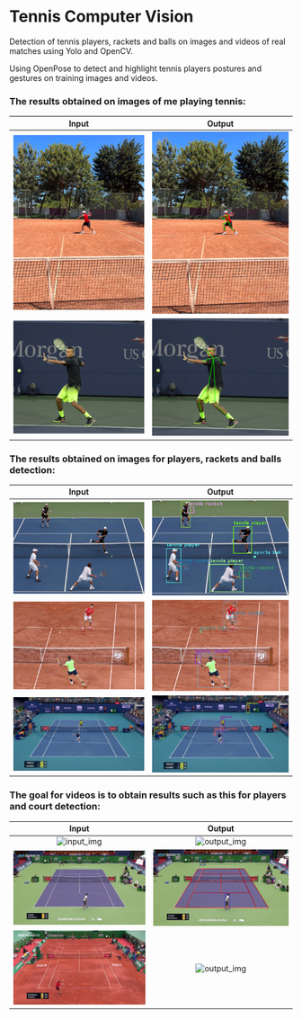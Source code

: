 # Tennis Computer Vision

Detection of tennis players, rackets and balls on images and videos of real matches using Yolo and OpenCV.

Using OpenPose to detect and highlight tennis players postures and gestures on training images and videos.

### The results obtained on images of me playing tennis:

Input            |  Output
:-------------------------:|:-------------------------:
![input_img](https://github.com/Adib-Habbou/tennis-computer-vision/blob/main/tennis-pose-detection/adib%20tennis%20input/input1.jpeg)  |  ![output_img](https://github.com/Adib-Habbou/tennis-computer-vision/blob/main/tennis-pose-detection/adib%20tennis%20output/output1.png)
![input_img](https://github.com/Adib-Habbou/tennis-computer-vision/blob/main/tennis-pose-detection/kyrgios%20tennis%20input/kyrgios-input-3.jpg)  |  ![output_img](https://github.com/Adib-Habbou/tennis-computer-vision/blob/main/tennis-pose-detection/kyrgios%20tennis%20output/kyrgios-output-3.png)

### The results obtained on images for players, rackets and balls detection:

Input            |  Output
:-------------------------:|:-------------------------:
![input_img](https://github.com/Adib-Habbou/tennis-computer-vision/blob/main/image-object-detection/input%20images/tennis8.jpg)  |  ![output_img](https://github.com/Adib-Habbou/tennis-computer-vision/blob/main/image-object-detection/output%20images/detection5.png)
![input_img](https://github.com/Adib-Habbou/tennis-computer-vision/blob/main/image-object-detection/input%20images/tennis7.jpg)  |  ![output_img](https://github.com/Adib-Habbou/tennis-computer-vision/blob/main/image-object-detection/output%20images/detection4.png)
![input_img](https://github.com/Adib-Habbou/tennis-computer-vision/blob/main/image-object-detection/input%20images/tennis1.jpg)  |  ![output_img](https://github.com/Adib-Habbou/tennis-computer-vision/blob/main/image-object-detection/output%20images/detection1.png)

### The goal for videos is to obtain results such as this for players and court detection:

Input            |  Output
:-------------------------:|:-------------------------:
![input_img](https://github.com/ArtLabss/tennis-tracking/blob/00cfe10b18db1e6a68800921dfbda010f90a74bb/VideoOutput/ezgif.com-gif-maker(3).gif)  |  ![output_img](https://github.com/ArtLabss/tennis-tracking/blob/0f684fdeef96a715984dc74b62b961f68ff95edc/VideoOutput/ezgif.com-gif-maker.gif)
![input_img](https://github.com/ArtLabss/tennis-tracking/blob/579fb3344935bbf4c5d08e27c99ffc6b56bed896/VideoOutput/ezgif.com-gif-maker(1).gif)  |  ![output_img](https://github.com/ArtLabss/tennis-tracking/blob/579fb3344935bbf4c5d08e27c99ffc6b56bed896/VideoOutput/ezgif.com-gif-maker(2).gif)
![input_img](https://github.com/ArtLabss/tennis-tracking/blob/06179bdd29d4424f5e19e5600802f853aaa86f22/VideoOutput/monteCarlo_input.gif)  |  ![output_img](https://github.com/ArtLabss/tennis-tracking/blob/06179bdd29d4424f5e19e5600802f853aaa86f22/VideoOutput/monteCarlo_output.gif)
